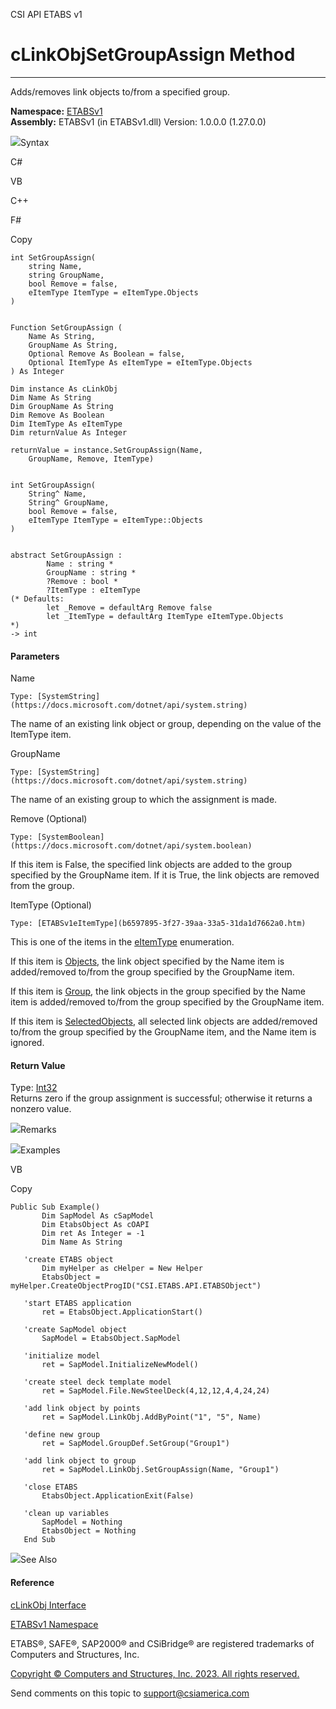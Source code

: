 ﻿

CSI API ETABS v1

# cLinkObjSetGroupAssign Method  
  
---  
  
Adds/removes link objects to/from a specified group.

**Namespace:** [ETABSv1](2780f1b8-2033-5289-2298-1cdb2a7508d9.htm)  
**Assembly:** ETABSv1 (in ETABSv1.dll) Version: 1.0.0.0 (1.27.0.0)

![](../icons/SectionExpanded.png)Syntax

C#

VB

C++

F#

Copy

    
    
    int SetGroupAssign(
    	string Name,
    	string GroupName,
    	bool Remove = false,
    	eItemType ItemType = eItemType.Objects
    )
    
    
    Function SetGroupAssign ( 
    	Name As String,
    	GroupName As String,
    	Optional Remove As Boolean = false,
    	Optional ItemType As eItemType = eItemType.Objects
    ) As Integer
    
    Dim instance As cLinkObj
    Dim Name As String
    Dim GroupName As String
    Dim Remove As Boolean
    Dim ItemType As eItemType
    Dim returnValue As Integer
    
    returnValue = instance.SetGroupAssign(Name, 
    	GroupName, Remove, ItemType)
    
    
    int SetGroupAssign(
    	String^ Name, 
    	String^ GroupName, 
    	bool Remove = false, 
    	eItemType ItemType = eItemType::Objects
    )
    
    
    abstract SetGroupAssign : 
            Name : string * 
            GroupName : string * 
            ?Remove : bool * 
            ?ItemType : eItemType 
    (* Defaults:
            let _Remove = defaultArg Remove false
            let _ItemType = defaultArg ItemType eItemType.Objects
    *)
    -> int 
    

#### Parameters

Name

    Type: [SystemString](https://docs.microsoft.com/dotnet/api/system.string)  
The name of an existing link object or group, depending on the value of the
ItemType item.

GroupName

    Type: [SystemString](https://docs.microsoft.com/dotnet/api/system.string)  
The name of an existing group to which the assignment is made.

Remove (Optional)

    Type: [SystemBoolean](https://docs.microsoft.com/dotnet/api/system.boolean)  
If this item is False, the specified link objects are added to the group
specified by the GroupName item. If it is True, the link objects are removed
from the group.

ItemType (Optional)

    Type: [ETABSv1eItemType](b6597895-3f27-39aa-33a5-31da1d7662a0.htm)  
This is one of the items in the
[eItemType](b6597895-3f27-39aa-33a5-31da1d7662a0.htm) enumeration.

If this item is [Objects](b6597895-3f27-39aa-33a5-31da1d7662a0.htm), the link
object specified by the Name item is added/removed to/from the group specified
by the GroupName item.

If this item is [Group](b6597895-3f27-39aa-33a5-31da1d7662a0.htm), the link
objects in the group specified by the Name item is added/removed to/from the
group specified by the GroupName item.

If this item is [SelectedObjects](b6597895-3f27-39aa-33a5-31da1d7662a0.htm),
all selected link objects are added/removed to/from the group specified by the
GroupName item, and the Name item is ignored.

#### Return Value

Type: [Int32](https://docs.microsoft.com/dotnet/api/system.int32)  
Returns zero if the group assignment is successful; otherwise it returns a
nonzero value.

![](../icons/SectionExpanded.png)Remarks

![](../icons/SectionExpanded.png)Examples

VB

Copy

    
    
    Public Sub Example()
           Dim SapModel As cSapModel
           Dim EtabsObject As cOAPI
           Dim ret As Integer = -1
           Dim Name As String
    
       'create ETABS object
           Dim myHelper as cHelper = New Helper
           EtabsObject = myHelper.CreateObjectProgID("CSI.ETABS.API.ETABSObject")
    
       'start ETABS application
           ret = EtabsObject.ApplicationStart()
    
       'create SapModel object
           SapModel = EtabsObject.SapModel
    
       'initialize model
           ret = SapModel.InitializeNewModel()
    
       'create steel deck template model
           ret = SapModel.File.NewSteelDeck(4,12,12,4,4,24,24)
    
       'add link object by points
           ret = SapModel.LinkObj.AddByPoint("1", "5", Name)
    
       'define new group
           ret = SapModel.GroupDef.SetGroup("Group1")
    
       'add link object to group
           ret = SapModel.LinkObj.SetGroupAssign(Name, "Group1")
    
       'close ETABS
           EtabsObject.ApplicationExit(False)
    
       'clean up variables
           SapModel = Nothing
           EtabsObject = Nothing
       End Sub

![](../icons/SectionExpanded.png)See Also

#### Reference

[cLinkObj Interface](de8a4ec7-1e74-f9b5-385e-f8c0db74b8f6.htm)

[ETABSv1 Namespace](2780f1b8-2033-5289-2298-1cdb2a7508d9.htm)

ETABS®, SAFE®, SAP2000® and CSiBridge® are registered trademarks of Computers
and Structures, Inc.  

[Copyright © Computers and Structures, Inc. 2023. All rights
reserved.](http://www.csiamerica.com)

Send comments on this topic to
[support@csiamerica.com](mailto:support%40csiamerica.com?Subject=CSI%20API%20ETABS%20v1)

